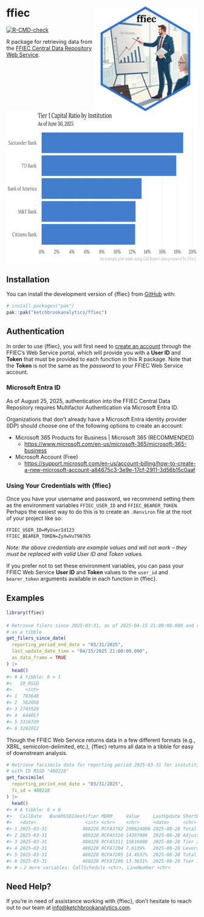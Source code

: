 
<!-- README.md is generated from README.Rmd. Please edit that file -->

# ffiec <a href="https://ketchbrookanalytics.github.io/ffiec/"><img src="man/figures/logo.png" align="right" height="275" alt="ffiec website" /></a>

<!-- badges: start -->

[![R-CMD-check](https://github.com/ketchbrookanalytics/ffiec/actions/workflows/R-CMD-check.yaml/badge.svg)](https://github.com/ketchbrookanalytics/ffiec/actions/workflows/R-CMD-check.yaml)
<!-- badges: end -->

R package for retrieving data from the [FFIEC Central Data Repository
Web Service](https://cdr.ffiec.gov/public/ManageFacsimiles.aspx).

<br>

<img src="man/figures/ffiec_example_plot.png" align="center" height="400" alt="Example Plot of FFIEC Call Report Data" />

## Installation

You can install the development version of {ffiec} from
[GitHub](https://github.com/) with:

``` r
# install.packages("pak")
pak::pak("ketchbrookanalytics/ffiec")
```

## Authentication

In order to use {ffiec}, you will first need to [create an
account](https://cdr.ffiec.gov/public/PWS/CreateAccount.aspx?PWS=true)
through the FFIEC’s Web Service portal, which will provide you with a
**User ID** and **Token** that must be provided to each function in this
R package. Note that the **Token** is not the same as the *password* to
your FFIEC Web Service account.

### Microsoft Entra ID

As of August 25, 2025, authentication into the FFIEC Central Data
Repository requires Multifactor Authentication via Microsoft Entra ID.

Organizations that don’t already have a Microsoft Entra identity
provider (IDP) should choose one of the following options to create an
account:

- Microsoft 365 Products for Business \| Microsoft 365 (RECOMMENDED)
  - <https://www.microsoft.com/en-us/microsoft-365/microsoft-365-business>
- Microsoft Account (Free)
  - <https://support.microsoft.com/en-us/account-billing/how-to-create-a-new-microsoft-account-a84675c3-3e9e-17cf-2911-3d56b15c0aaf>

### Using Your Credentials with {ffiec}

Once you have your username and password, we recommend setting them as
the environment variables `FFIEC_USER_ID` and `FFIEC_BEARER_TOKEN`.
Perhaps the easiest way to do this is to create an `.Renviron` file at
the root of your project like so:

``` .renviron
FFIEC_USER_ID=MyUserId123
FFIEC_BEARER_TOKEN=ZyXwVuT98765
```

*Note: the above credentials are example values and will not work – they
must be replaced with valid User ID and Token values.*

If you prefer not to set these environment variables, you can pass your
FFIEC Web Service **User ID** and **Token** values to the `user_id` and
`bearer_token` arguments available in each function in {ffiec}.

## Examples

``` r
library(ffiec)

# Retrieve filers since 2025-03-31, as of 2025-04-15 21:00:00.000 and return
# as a tibble
get_filers_since_date(
  reporting_period_end_date = "03/31/2025",
  last_update_date_time = "04/15/2025 21:00:00.000",
  as_data_frame = TRUE
) |>
  head()
#> # A tibble: 6 × 1
#>   ID_RSSD
#>     <int>
#> 1  783648
#> 2  562058
#> 3 2745529
#> 4  644057
#> 5 3316739
#> 6 3282012
```

Though the FFIEC Web Service returns data in a few different formats
(e.g., XBRL, semicolon-delimited, etc.), {ffiec} returns all data in a
tibble for easy of downstream analysis.

``` r
# Retrieve facsimile data for reporting period 2025-03-31 for instutition
# with ID RSSD "480228"
get_facsimile(
  reporting_period_end_date = "03/31/2025",
  fi_id = 480228
) |>
  head()
#> # A tibble: 6 × 8
#>   CallDate   BankRSSDIdentifier MDRM     Value     LastUpdate ShortDefinition   
#>   <date>                  <int> <chr>    <chr>     <date>     <chr>             
#> 1 2025-03-31             480228 RCFA3792 209624000 2025-08-28 Total capital (su…
#> 2 2025-03-31             480228 RCFA5310 14397000  2025-08-28 Adjusted allowanc…
#> 3 2025-03-31             480228 RCFA5311 15816000  2025-08-28 Tier 2 capital (g…
#> 4 2025-03-31             480228 RCFA7204 7.6139%   2025-08-28 Leverage ratio (i…
#> 5 2025-03-31             480228 RCFA7205 14.4537%  2025-08-28 Total capital rat…
#> 6 2025-03-31             480228 RCFA7206 13.3631%  2025-08-28 Tier 1 capital ra…
#> # ℹ 2 more variables: CallSchedule <chr>, LineNumber <chr>
```

## Need Help?

If you’re in need of assistance working with {ffiec}, don’t hesitate to
reach out to our team at <info@ketchbrookanalytics.com>.
